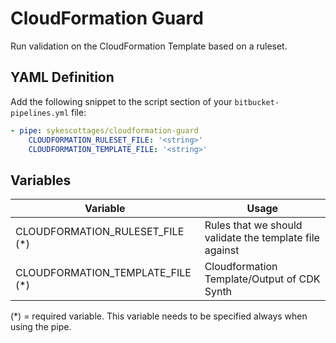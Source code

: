 # CloudFormation Guard 
Run validation on the CloudFormation Template based on a ruleset.

## YAML Definition

Add the following snippet to the script section of your `bitbucket-pipelines.yml` file:

```yaml
- pipe: sykescottages/cloudformation-guard
    CLOUDFORMATION_RULESET_FILE: '<string>'
    CLOUDFORMATION_TEMPLATE_FILE: '<string>'
```

## Variables

| Variable              | Usage                                                       |
| --------------------- | ----------------------------------------------------------- |
| CLOUDFORMATION_RULESET_FILE (*)         | Rules that we should validate the template file against |
| CLOUDFORMATION_TEMPLATE_FILE (*)  | Cloudformation Template/Output of CDK Synth |
(*) = required variable. This variable needs to be specified always when using the pipe.
